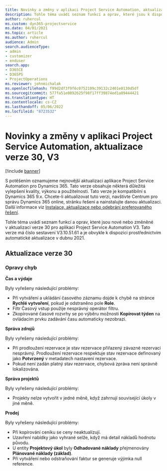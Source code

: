 ```yaml
---
title: Novinky a změny v aplikaci Project Service Automation, aktualizace verze 30, V3
description: Tohle téma uvádí seznam funkcí a oprav, které jsou k dispozici v Project Service Automation, aktualizace verze 30, V3.
author: ruhercul
ms.custom: dyn365-projectservice
ms.date: 04/01/2021
ms.topic: article
ms.author: ruhercul
audience: Admin
search.audienceType:
- admin
- customizer
- enduser
search.app:
- D365CE
- D365PS
- ProjectOperations
ms.reviewer: johnmichalak
ms.openlocfilehash: f99d2df3f9f6c0752109c39132c2401e0130d5df
ms.sourcegitcommit: 577fa51e0892625f98f17ff39874ed1a09444421
ms.translationtype: HT
ms.contentlocale: cs-CZ
ms.lasthandoff: 05/06/2022
ms.locfileid: "8723532"
---
```

# <a name="whats-new-or-changed-in-project-service-automation-update-release-30-v3"></a>Novinky a změny v aplikaci Project Service Automation, aktualizace verze 30, V3

[!include [banner](../includes/psa-now-project-operations.md)]

S potěšením oznamujeme nejnovější aktualizaci aplikace Project Service Automation pro Dynamics 365. Tato verze obsahuje některá důležitá vylepšení kvality, výkonu a použitelnosti. Tato verze je kompatibilní s Dynamics 365 9.x. Chcete-li aktualizovat tuto verzi, navštivte Centrum pro správu Dynamics 365 online, stránku řešení a nainstalujte danou aktualizaci. Další informace viz [Instalace, aktualizace nebo odebrání preferovaného řešení](/power-platform/admin/install-remove-preferred-solution).

Tohle téma uvádí seznam funkcí a oprav, které jsou nové nebo změněné v aktualizaci verze 30 pro aplikaci Project Service Automation V3. Tato verze má číslo sestavení V3.10.51.61 a je obvykle k dispozici prostřednictvím automatické aktualizace v dubnu 2021.

## <a name="update-release-30"></a>Aktualizace verze 30

### <a name="bug-fixes"></a>Opravy chyb

**Čas a výdaje**

Byly vyřešeny následující problémy:

- Při vytváření a ukládání časového záznamu dojde k chybě na stránce **Rychlé vytvoření**, pokud je odstraněno pole **Role**.
- Filtr Časový vstup použije nesprávný operátor filtru.
- Zkopírované časové rozvrhy se po výběru možnosti **Kopírovat týden** na ovládacím prvku zadávání času automaticky nezobrazí.

**Správa zdrojů**

Byly vyřešeny následující problémy:

- Při prodloužení rezervace je stav rezervace přiřazený závazné rezervaci nesprávný. Prodloužení rezervace respektuje stav rezervace definovaný jako **Potvrzený** v metadatech nastavení rezervace.
- Pokud není zadán platný stav rezervace, chybová zpráva není správně lokalizována.

**Správa projektů**

Byly vyřešeny následující problémy:

- Projekty nelze vytvořit v jedné měně, když zahrnují související úkoly v jiné měně.

**Prodej**

Byly vyřešeny následující problémy:

- Při kopírování ceníku se ceny neaktualizují.
- Uzavření nabídky jako vyhrané selže, když má detail nákladů hodnotu původu.
- U entity **Projektový úkol** byly **Odhadované náklady** přejmenovány **Plánované náklady (základ)**.
- Při vytváření nebo odstraňování faktur se generuje výjimka null reference.

